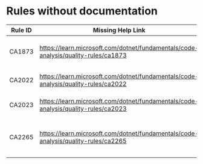# Rules without documentation

Rule ID | Missing Help Link | Title |
--------|-------------------|-------|
CA1873 | <https://learn.microsoft.com/dotnet/fundamentals/code-analysis/quality-rules/ca1873> | Avoid potentially expensive logging |
CA2022 | <https://learn.microsoft.com/dotnet/fundamentals/code-analysis/quality-rules/ca2022> | Avoid inexact read with 'Stream.Read' |
CA2023 | <https://learn.microsoft.com/dotnet/fundamentals/code-analysis/quality-rules/ca2023> | Invalid braces in message template |
CA2265 | <https://learn.microsoft.com/dotnet/fundamentals/code-analysis/quality-rules/ca2265> | Do not compare Span\<T> to 'null' or 'default' |
